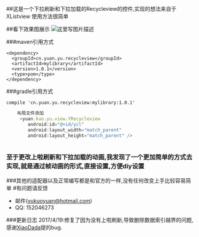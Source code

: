 ##这是一个下拉刷新和下拉加载的Recycleview的控件,实现的想法来自于XListview
使用方法很简单

##看下效果图展示
![这里写图片描述](http://img.blog.csdn.net/20170317141629430?watermark/2/text/aHR0cDovL2Jsb2cuY3Nkbi5uZXQvRWFza1NoYXJr/font/5a6L5L2T/fontsize/400/fill/I0JBQkFCMA==/dissolve/70/gravity/SouthEast)

###maven引用方式
```
<dependency>
  <groupId>cn.yuan.yu.recycleview</groupId>
  <artifactId>mylibrary</artifactId>
  <version>1.0.1</version>
  <type>pom</type>
</dependency>
```
###gradle引用方式
```
compile 'cn.yuan.yu.recycleview:mylibrary:1.0.1'
```
```javascript
    布局文件添加
     <yuan.kuo.yu.view.YRecycleview
        android:id="@+id/ycl"
        android:layout_width="match_parent"
        android:layout_height="match_parent" />



```
### 至于更改上啦刷新和下拉加载的动画,我发现了一个更加简单的方式去实现,就是通过帧动画的形式,直接设置,方便diy设置
###其他的适配器以及正常编写都是和官方的一样,没有任何改变上手比较容易简单
#有问题请反馈
* 邮件(yukuoyuan@hotmail.com)
* QQ: 152046273

###更新日志
2017/4/19:修复了因为没有上啦刷新,导致删除数据索引越界的问题,感谢[XiaoDada](https://github.com/XiaoDada)提的bug.
